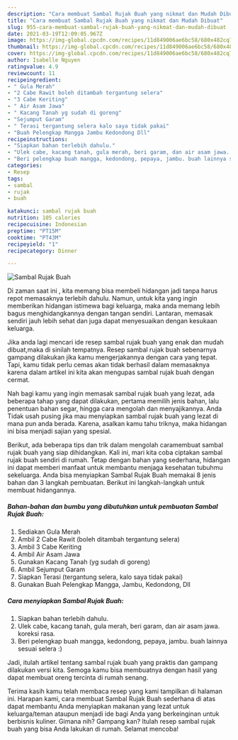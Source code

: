 ```yaml
---
description: "Cara membuat Sambal Rujak Buah yang nikmat dan Mudah Dibuat"
title: "Cara membuat Sambal Rujak Buah yang nikmat dan Mudah Dibuat"
slug: 955-cara-membuat-sambal-rujak-buah-yang-nikmat-dan-mudah-dibuat
date: 2021-03-19T12:09:05.967Z
image: https://img-global.cpcdn.com/recipes/11d849006ae6bc58/680x482cq70/sambal-rujak-buah-foto-resep-utama.jpg
thumbnail: https://img-global.cpcdn.com/recipes/11d849006ae6bc58/680x482cq70/sambal-rujak-buah-foto-resep-utama.jpg
cover: https://img-global.cpcdn.com/recipes/11d849006ae6bc58/680x482cq70/sambal-rujak-buah-foto-resep-utama.jpg
author: Isabelle Nguyen
ratingvalue: 4.9
reviewcount: 11
recipeingredient:
- " Gula Merah"
- "2 Cabe Rawit boleh ditambah tergantung selera"
- "3 Cabe Keriting"
- " Air Asam Jawa"
- " Kacang Tanah yg sudah di goreng"
- "Sejumput Garam"
- " Terasi tergantung selera kalo saya tidak pakai"
- "Buah Pelengkap Mangga Jambu Kedondong Dll"
recipeinstructions:
- "Siapkan bahan terlebih dahulu."
- "Ulek cabe, kacang tanah, gula merah, beri garam, dan air asam jawa. koreksi rasa."
- "Beri pelengkap buah mangga, kedondong, pepaya, jambu. buah lainnya sesuai selera :)"
categories:
- Resep
tags:
- sambal
- rujak
- buah

katakunci: sambal rujak buah 
nutrition: 105 calories
recipecuisine: Indonesian
preptime: "PT15M"
cooktime: "PT43M"
recipeyield: "1"
recipecategory: Dinner

---
```



![Sambal Rujak Buah](https://img-global.cpcdn.com/recipes/11d849006ae6bc58/680x482cq70/sambal-rujak-buah-foto-resep-utama.jpg)

Di zaman  saat ini , kita memang bisa membeli hidangan jadi tanpa harus repot memasaknya terlebih dahulu. Namun, untuk kita yang ingin memberikan hidangan istimewa bagi keluarga, maka anda memang lebih bagus menghidangkannya dengan tangan sendiri. Lantaran, memasak sendiri jauh lebih sehat dan juga dapat menyesuaikan dengan kesukaan keluarga.

Jika anda lagi mencari ide resep sambal rujak buah yang enak dan mudah dibuat,maka di sinilah tempatnya. Resep sambal rujak buah  sebenarnya gampang dilakukan jika kamu mengerjakannya dengan cara yang tepat. Tapi, kamu tidak perlu cemas akan tidak berhasil dalam memasaknya 
karena dalam artikel ini kita akan mengupas sambal rujak buah dengan cermat.  



Nah bagi kamu yang ingin memasak sambal rujak buah yang lezat, ada beberapa tahap yang dapat dilakukan, pertama memilih jenis bahan, lalu penentuan bahan segar, hingga cara mengolah dan menyajikannya. Anda Tidak usah pusing jika mau menyiapkan sambal rujak buah yang lezat di mana pun anda berada. Karena, asalkan kamu  tahu triknya, maka hidangan ini bisa menjadi sajian yang spesial.

Berikut, ada beberapa tips dan trik dalam mengolah caramembuat sambal rujak buah yang siap dihidangkan. Kali ini, mari kita coba ciptakan sambal rujak buah sendiri di rumah. Tetap dengan bahan yang sederhana, hidangan ini dapat memberi manfaat untuk membantu menjaga kesehatan tubuhmu sekeluarga. Anda bisa menyiapkan Sambal Rujak Buah memakai 8 jenis bahan dan 3 langkah pembuatan. Berikut ini langkah-langkah untuk membuat hidangannya.

<!--inarticleads1-->

##### Bahan-bahan dan bumbu yang dibutuhkan untuk pembuatan Sambal Rujak Buah:

1. Sediakan  Gula Merah
1. Ambil 2 Cabe Rawit (boleh ditambah tergantung selera)
1. Ambil 3 Cabe Keriting
1. Ambil  Air Asam Jawa
1. Gunakan  Kacang Tanah (yg sudah di goreng)
1. Ambil Sejumput Garam
1. Siapkan  Terasi (tergantung selera, kalo saya tidak pakai)
1. Gunakan Buah Pelengkap Mangga, Jambu, Kedondong, Dll




<!--inarticleads2-->

##### Cara menyiapkan Sambal Rujak Buah:

1. Siapkan bahan terlebih dahulu.
1. Ulek cabe, kacang tanah, gula merah, beri garam, dan air asam jawa. koreksi rasa.
1. Beri pelengkap buah mangga, kedondong, pepaya, jambu. buah lainnya sesuai selera :)




Jadi, itulah artikel tentang  sambal rujak buah  yang praktis dan gampang dilakukan versi kita. Semoga kamu bisa membuatnya dengan hasil yang dapat membuat oreng tercinta di rumah senang. 

Terima kasih kamu telah membaca resep yang kami tampilkan di halaman ini. Harapan kami, cara membuat  Sambal Rujak Buah sederhana di atas dapat membantu Anda menyiapkan makanan yang lezat untuk keluarga/teman ataupun menjadi ide bagi Anda yang berkeinginan untuk berbisnis kuliner. Gimana nih? Gampang kan? Itulah resep sambal rujak buah yang bisa Anda lakukan di rumah. Selamat mencoba!

